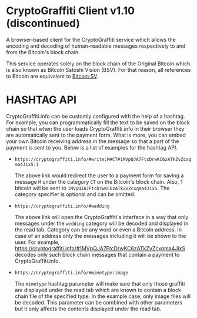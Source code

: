# CryptoGraffiti Client v1.10 (discontinued)
A browser-based client for the CryptoGraffiti service which allows the encoding
and decoding of human-readable messages respectively to and from the Bitcoin's
block chain.

This service operates solely on the block chain of the Original Bitcoin which is
also known as Bitcoin Satoshi Vision (BSV). For that reason, all references to
Bitcoin are equivalent to [Bitcoin SV](https://bitcoinsv.io "Homepage of BSV").

HASHTAG API
===========
CryptoGraffiti.info can be customly configured with the help of a hashtag. For
example, you can programmatically fill the text to be saved on the block chain
so that when the user loads CryptoGraffiti.info in their browser they are
automatically sent to the payment form. What is more, you can embed your own
Bitcoin receiving address in the message so that a part of the payment is sent
to you. Below is a list of examples for the hashtag API.

* `https://cryptograffiti.info/#write:M#CT#1MVpQJA7FtcDrwKC6zATkZvZcxqma4JixS:1`

  The above link would redirect the user to a payment form for saving a message
  `M` under the category `CT` on the Bitcoin's block chain. Also, 1 bitcoin will
  be sent to `1MVpQJA7FtcDrwKC6zATkZvZcxqma4JixS`. The category specifier is
  optional and can be omitted.
* `https://cryptograffiti.info/#wedding`

  The above link will open the CryptoGraffiti's interface in a way that only
  messages under the `wedding` category will be decoded and displayed in the
  read tab. Category can be any word or even a Bitcoin address. In case of an
  address only the messages including it will be shown to the user. For example,
  https://cryptograffiti.info/#1MVpQJA7FtcDrwKC6zATkZvZcxqma4JixS decodes only
  such block chain messages that contain a payment to CryptoGraffiti.info.

* `https://cryptograffiti.info/#mimetype:image`

  The `mimetype` hashtag parameter will make sure that only those graffiti are
  displayed under the read tab which are known to contain a block chain file of
  the specified type. In the example case, only image files will be decoded.
  This parameter can be combined with other parameters but it only affects the
  contents displayed under the read tab.

